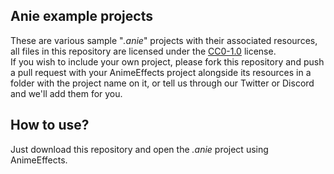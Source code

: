## Anie example projects
These are various sample "*.anie*" projects with their associated resources, all files in this repository are licensed under the [CC0-1.0](https://github.com/AnimeEffectsDevs/Sample-projects/blob/main/LICENSE) license.
<br>If you wish to include your own project, please fork this repository and push a pull request with your AnimeEffects project alongside its resources in a 
folder with the project name on it, or tell us through our Twitter or Discord and we'll add them for you.
    
## How to use?
Just download this repository and open the *.anie* project using AnimeEffects.
